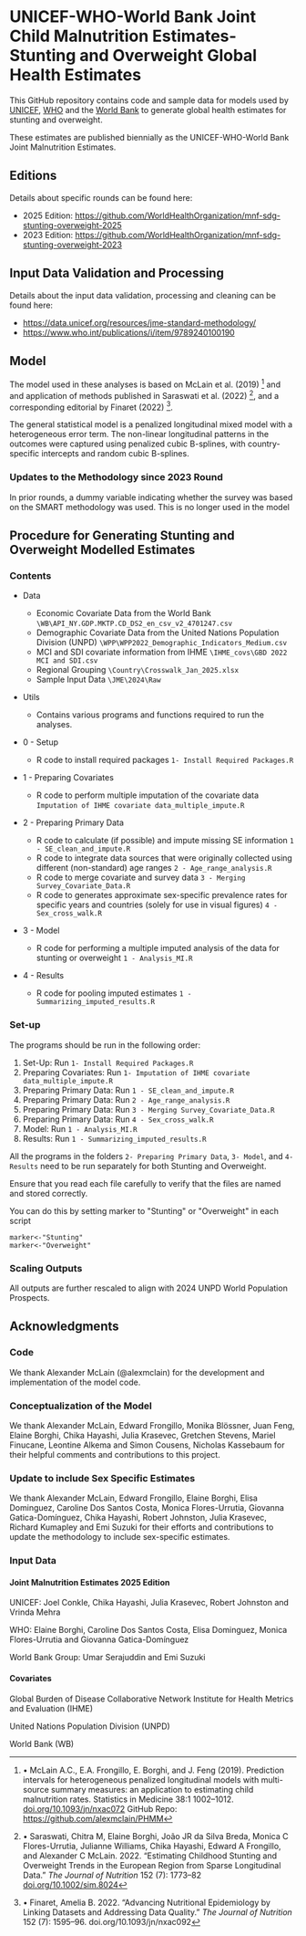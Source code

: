 # UNICEF-WHO-World Bank Joint Child Malnutrition Estimates- Stunting and Overweight Global Health Estimates
This GitHub repository contains code and sample data for models used by [UNICEF](https://data.unicef.org/resources/jme), [WHO](https://www.who.int/teams/nutrition-and-food-safety/monitoring-nutritional-status-and-food-safety-and-events/joint-child-malnutrition-estimates) and the [World Bank](https://datatopics.worldbank.org/child-malnutrition/) to generate global health estimates for stunting and overweight. 

These estimates are published biennially as the UNICEF-WHO-World Bank Joint Malnutrition Estimates. 

## Editions
Details about specific rounds can be found here:
- 2025 Edition: https://github.com/WorldHealthOrganization/mnf-sdg-stunting-overweight-2025
- 2023 Edition: https://github.com/WorldHealthOrganization/mnf-sdg-stunting-overweight-2023

## Input Data Validation and Processing
Details about the input data validation, processing and cleaning can be found here: 
- https://data.unicef.org/resources/jme-standard-methodology/
- https://www.who.int/publications/i/item/9789240100190

## Model
The model used in these analyses is based on McLain et al. (2019) [^1]  and and application of methods published in Saraswati et al. (2022) [^2], and a corresponding editorial by Finaret (2022) [^3].

The general statistical model is a penalized longitudinal mixed model with a heterogeneous error term. 
The non-linear longitudinal patterns in the outcomes were captured using penalized cubic B-splines, with country-specific intercepts and random cubic B-splines. 

### Updates to the Methodology since 2023 Round
In prior rounds, a dummy variable indicating whether the survey was based on the SMART methodology was used. This is no longer used in the model

## Procedure for Generating Stunting and Overweight Modelled Estimates

### Contents

+ Data 
  - Economic Covariate Data from the World Bank `\WB\API_NY.GDP.MKTP.CD_DS2_en_csv_v2_4701247.csv`
  - Demographic Covariate Data from the United Nations Population Division (UNPD) `\WPP\WPP2022_Demographic_Indicators_Medium.csv`
  - MCI and SDI covariate information from IHME `\IHME_covs\GBD 2022 MCI and SDI.csv`
  - Regional Grouping `\Country\Crosswalk_Jan_2025.xlsx`
  - Sample Input Data `\JME\2024\Raw`

+ Utils
  - Contains various programs and functions required to run the analyses.

+ 0 - Setup
  - R code to install required packages `1- Install Required Packages.R`

+ 1 - Preparing Covariates
  - R code to perform multiple imputation of the covariate data   `Imputation of IHME covariate data_multiple_impute.R`

+ 2 - Preparing Primary Data
  - R code to calculate (if possible) and impute missing SE information `1 - SE_clean_and_impute.R`
  - R code to integrate data sources that were originally collected using different (non-standard) age ranges `2 - Age_range_analysis.R`
  - R code to merge covariate and survey data `3 - Merging Survey_Covariate_Data.R`
  - R code to generates approximate sex-specific prevalence rates for specific years and countries (solely for use in visual figures) `4 - Sex_cross_walk.R`

+ 3 - Model
  - R code for performing a multiple imputed analysis of the data for stunting or overweight `1 - Analysis_MI.R`

+ 4 - Results
  - R code for pooling imputed estimates `1 - Summarizing_imputed_results.R`

### Set-up
The programs should be run in the following order:
1. Set-Up: Run `1- Install Required Packages.R`
2. Preparing Covariates: Run `1- Imputation of IHME covariate data_multiple_impute.R`
3. Preparing Primary Data: Run `1 - SE_clean_and_impute.R`
4. Preparing Primary Data: Run `2 - Age_range_analysis.R`
5. Preparing Primary Data: Run `3 - Merging Survey_Covariate_Data.R`
6. Preparing Primary Data: Run `4 - Sex_cross_walk.R`
7. Model: Run `1 - Analysis_MI.R`
8. Results: Run `1 - Summarizing_imputed_results.R`

All the programs in the folders `2- Preparing Primary Data`, `3- Model`, and `4- Results` need to be run separately for both Stunting and Overweight.

Ensure that you read each file carefully to verify that the files are named and stored correctly.

You can do this by setting marker to "Stunting" or "Overweight" in each script
```
marker<-"Stunting" 
marker<-"Overweight"
```

### Scaling Outputs
All outputs are further rescaled to align with 2024 UNPD World Population Prospects.

## Acknowledgments

### Code
We thank Alexander McLain (@alexmclain) for the development and implementation of the model code.

### Conceptualization of the Model
We thank Alexander McLain, Edward Frongillo, Monika Blössner, Juan Feng, Elaine Borghi, Chika Hayashi, Julia Krasevec, Gretchen Stevens, Mariel Finucane, Leontine Alkema and Simon Cousens, Nicholas Kassebaum for their helpful comments and contributions to this project. 

### Update to include Sex Specific Estimates
We thank Alexander McLain, Edward Frongillo, Elaine Borghi, Elisa Dominguez, Caroline Dos Santos Costa, Monica Flores-Urrutia, Giovanna Gatica-Domínguez, Chika Hayashi, Robert Johnston, Julia Krasevec, Richard Kumapley and Emi Suzuki for their efforts and contributions to update the methodology to include sex-specific estimates.

### Input Data
#### Joint Malnutrition Estimates 2025 Edition
UNICEF: Joel Conkle, Chika Hayashi, Julia Krasevec, Robert Johnston and Vrinda Mehra

WHO: Elaine Borghi, Caroline Dos Santos Costa, Elisa Dominguez, Monica Flores-Urrutia and Giovanna Gatica-Domínguez

World Bank Group: Umar Serajuddin and Emi Suzuki

#### Covariates
Global Burden of Disease Collaborative Network Institute for Health Metrics and Evaluation (IHME)

United Nations Population Division (UNPD)

World Bank (WB)

[^1]: •	McLain A.C., E.A. Frongillo, E. Borghi, and J. Feng (2019). Prediction intervals for heterogeneous penalized longitudinal models with multi-source summary measures: an application to estimating child malnutrition rates. Statistics in Medicine 38:1 1002–1012. <a href="https://doi.org/10.1093/jn/nxac072">doi.org/10.1093/jn/nxac072</a> GitHub Repo: https://github.com/alexmclain/PHMM
[^2]: •	Saraswati, Chitra M, Elaine Borghi, João JR da Silva Breda, Monica C Flores-Urrutia, Julianne Williams, Chika Hayashi, Edward A Frongillo, and Alexander C McLain. 2022. “Estimating Childhood Stunting and Overweight Trends in the European Region from Sparse Longitudinal Data.” *The Journal of Nutrition* 152 (7): 1773–82 <a href="https://doi.org/10.1002/sim.8024">doi.org/10.1002/sim.8024</a>
[^3]: •	Finaret, Amelia B. 2022. “Advancing Nutritional Epidemiology by Linking Datasets and Addressing Data Quality.” *The Journal of Nutrition* 152 (7): 1595–96. <a  ref="https://doi.org/10.1093/jn/nxac092">doi.org/10.1093/jn/nxac092</a>


